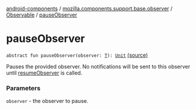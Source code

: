 [android-components](../../index.md) / [mozilla.components.support.base.observer](../index.md) / [Observable](index.md) / [pauseObserver](./pause-observer.md)

# pauseObserver

`abstract fun pauseObserver(observer: `[`T`](index.md#T)`): `[`Unit`](https://kotlinlang.org/api/latest/jvm/stdlib/kotlin/-unit/index.html) [(source)](https://github.com/mozilla-mobile/android-components/blob/master/components/support/base/src/main/java/mozilla/components/support/base/observer/Observable.kt#L79)

Pauses the provided observer. No notifications will be sent to this
observer until [resumeObserver](resume-observer.md) is called.

### Parameters

`observer` - the observer to pause.